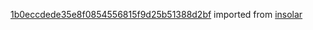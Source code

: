[1b0eccdede35e8f0854556815f9d25b51388d2bf](https://github.com/insolar/insolar/commit/1b0eccdede35e8f0854556815f9d25b51388d2bf) imported from [insolar](https://github.com/insolar/insolar)
